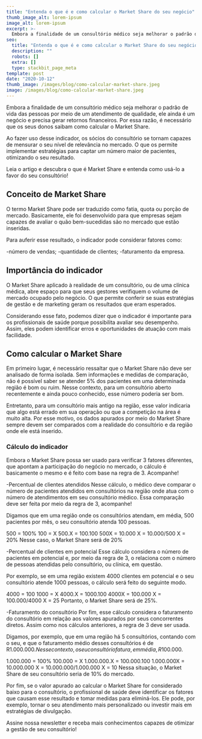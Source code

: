 ```yaml
---
title: "Entenda o que é e como calcular o Market Share do seu negócio"
thumb_image_alt: lorem-ipsum
image_alt: lorem-ipsum
excerpt: >-
  Embora a finalidade de um consultório médico seja melhorar o padrão de vida das pessoas por meio de um atendimento de qualidade, ele ainda é um negócio e precisa gerar retornos financeiros. Por essa razão, é necessário que os seus donos saibam como calcular o Market Share.
seo:
  title: "Entenda o que é e como calcular o Market Share do seu negócio"
  description: ""
  robots: []
  extra: []
  type: stackbit_page_meta
template: post
date: "2020-10-12"
thumb_image: /images/blog/como-calcular-market-share.jpeg
image: /images/blog/como-calcular-market-share.jpeg
---
```


Embora a finalidade de um consultório médico seja melhorar o padrão de vida das pessoas por meio de um atendimento de qualidade, ele ainda é um negócio e precisa gerar retornos financeiros. Por essa razão, é necessário que os seus donos saibam como calcular o Market Share.

Ao fazer uso desse indicador, os sócios do consultório se tornam capazes de mensurar o seu nível de relevância no mercado. O que os permite implementar estratégias para captar um número maior de pacientes, otimizando o seu resultado.

Leia o artigo e descubra o que é Market Share e entenda como usá-lo a favor do seu consultório!

## Conceito de Market Share

O termo Market Share pode ser traduzido como fatia, quota ou porção de mercado. Basicamente, ele foi desenvolvido para que empresas sejam capazes de avaliar o quão bem-sucedidas são no mercado que estão inseridas.

Para auferir esse resultado, o indicador pode considerar fatores como:

-número de vendas;
-quantidade de clientes;
-faturamento da empresa.

## Importância do indicador

O Market Share aplicado à realidade de um consultório, ou de uma clínica médica, abre espaço para que seus gestores verifiquem o volume de mercado ocupado pelo negócio. O que permite conferir se suas estratégias de gestão e de marketing geram os resultados que eram esperados.

Considerando esse fato, podemos dizer que o indicador é importante para os profissionais de saúde porque possibilita avaliar seu desempenho. Assim, eles podem identificar erros e oportunidades de atuação com mais facilidade.

## Como calcular o Market Share

Em primeiro lugar, é necessário ressaltar que o Market Share não deve ser analisado de forma isolada. Sem informações e medidas de comparação, não é possível saber se atender 5% dos pacientes em uma determinada região é bom ou ruim. Nesse contexto, para um consultório aberto recentemente e ainda pouco conhecido, esse número poderia ser bom.

Entretanto, para um consultório mais antigo na região, esse valor indicaria que algo está errado em sua operação ou que a competição na área é muito alta. Por esse motivo, os dados apurados por meio do Market Share sempre devem ser comparados com a realidade do consultório e da região onde ele está inserido.

### Cálculo do indicador

Embora o Market Share possa ser usado para verificar 3 fatores diferentes, que apontam a participação do negócio no mercado, o cálculo é basicamente o mesmo e é feito com base na regra de 3. Acompanhe!

-Percentual de clientes atendidos
Nesse cálculo, o médico deve comparar o número de pacientes atendidos em consultórios na região onde atua com o número de atendimentos em seu consultório médico. Essa comparação deve ser feita por meio da regra de 3, acompanhe!

Digamos que em uma região onde os consultórios atendam, em média, 500 pacientes por mês, o seu consultório atenda 100 pessoas.

500 = 100%
100 = X
500.X = 100.100
500X = 10.000
X = 10.000/500
X = 20%
Nesse caso, o Market Share será de 20%

-Percentual de clientes em potencial
Esse cálculo considera o número de pacientes em potencial e, por meio da regra de 3, o relaciona com o número de pessoas atendidas pelo consultório, ou clínica, em questão.

Por exemplo, se em uma região existem 4000 clientes em potencial e o seu consultório atende 1000 pessoas, o cálculo será feito do seguinte modo.

4000 = 100
1000 = X
4000.X = 1000.100
4000X = 100.000
X = 100.000/4000
X = 25
Portanto, o Market Share será de 25%.

-Faturamento do consultório
Por fim, esse cálculo considera o faturamento do consultório em relação aos valores apurados por seus concorrentes diretos. Assim como nos cálculos anteriores, a regra de 3 deve ser usada.

Digamos, por exemplo, que em uma região há 5 consultórios, contando com o seu, e que o faturamento médio desses consultórios é de R$1.000.000. Nesse contexto, o seu consultório fatura, em média, R$100.000.

1.000.000 = 100%
100.000 = X
1.000.000.X = 100.000.100
1.000.000X = 10.000.000
X = 10.000.000/1.000.000
X = 10
Nessa situação, o Market Share de seu consultório seria de 10% do mercado.

Por fim, se o valor apurado ao calcular o Market Share for considerado baixo para o consultório, o profissional de saúde deve identificar os fatores que causam esse resultado e tomar medidas para eliminá-los. Ele pode, por exemplo, tornar o seu atendimento mais personalizado ou investir mais em estratégias de divulgação.

Assine nossa newsletter e receba mais conhecimentos capazes de otimizar a gestão de seu consultório!
